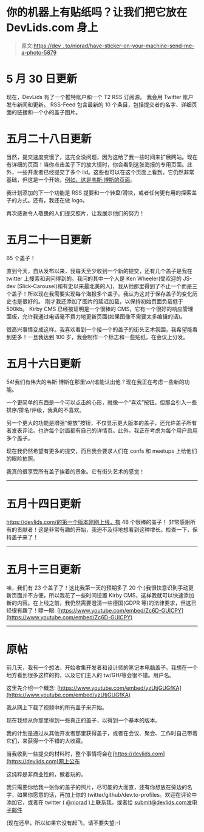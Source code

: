 # 你的机器上有贴纸吗？让我们把它放在 DevLids.com 身上

> 原文:[https://dev . to/niorad/have-sticker-on-your-machine-send-me-a-photo-5879](https://dev.to/niorad/have-stickers-on-your-machine-send-me-a-photo-5879)

# 5 月 30 日更新

现在，DevLids 有了一个推特账户和一个 T2 RSS 订阅源。
我会用 Twitter 账户发布新闻和更新。
RSS-Feed 包含最新的 10 个条目，包括提交者的名字、详细页面的链接和一个小的盖子图片。

# 五月二十八日更新

当然，提交速度变慢了，这完全没问题，因为这给了我一些时间来扩展网站。现在有详细的页面！当你点击盖子下的放大镜时，你会看到这张海报的专用页面。此外，一些开发者已经提交了多个 lid。这些也可以在这个页面上看到。它仍然非常基础，但这是一个开始，[例如，这是韦斯·博斯的页面](https://devlids.com/lids/wesbos)。

我计划添加的下一个功能是 RSS 提要和一个转盘/滑块，或者任何更有用的探索盖子的方式。还有，我还在做 logo。

再次感谢令人敬畏的人们提交照片，让我展示他们的努力！

# 五月二十一日更新

65 个盖子！

直到今天，自从发布以来，我每天至少收到一个新的提交，还有几个盖子是我在 twitter 上搜索和询问得到的。我问的其中一个人是 Ken Wheeler(受欢迎的 JS-dev (Slick-Carousel)和有史以来最北美的人)，我从他那里得到了不止一个而是三个盖子！所以现在我需要实现每个海报多个盖子。我认为这对于保存盖子的变化历史也是很好的。
刚才我还添加了图片的延迟加载，以保持初始页面负载低于 500kb。
Kirby CMS 已经被证明是一个很棒的 CMS，它有一个很好的响应管理面板，允许我通过电话毫不费力地更新页面(如果图像不需要太多编辑的话)。

很高兴事情变成这样。我喜欢看到一个接一个的盖子的街头艺术氛围，我希望能看到更多！一旦我达到 100 岁，我会制作一个标志和一些贴纸，在会议上分发。

# 五月十六日更新

54!我们有伟大的韦斯·博斯在那里\o/(谁能认出他？现在我正在考虑一些新的功能。

一个更简单的东西是一个可以点击的心形，就像一个“喜欢”按钮。但那会引入一些排序/排名/评级，我真的不喜欢。

另一个更大的功能是增强“缩放”按钮，不仅显示更大版本的盖子，还允许盖子所有者发表评论。也许每个封面都有自己的详情页。此外，我正在考虑为每个用户启用多个盖子。

现在我仍然希望有更多的提交，而且我会要求人们在 confs 和 meetups 上给他们的眼睑拍照。

我真的很享受所有盖子挨着的景象。它有街头艺术的感觉！

* * *

# 五月十四日更新

https://devlids.com/的第一个版本刚刚上线，有 46 个很棒的盖子！
非常感谢所有的贡献者！这是非常有趣的开始，我迫不及待地想看到这种增长。检查一下，保持盖子来了！

* * *

# 五月十三日更新

哇，我们有 23 个盖子了！这比我第一天的预期多了 20 个:)我很快意识到手动更新页面并不方便，所以我花了一些时间设置 Kirby CMS，这样我就可以快速添加新的内容。在上线之前，我仍然需要澄清一些德国(GDPR 等)的法律要求，但这已经很有趣了！瞟一眼:
[https://www.youtube.com/embed/Zc6D-GUlCPY](https://www.youtube.com/embed/Zc6D-GUlCPY)

* * *

# 原帖

前几天，我有一个想法，开始收集开发者和设计师的笔记本电脑盖子。我想在一个地方看到很多这样的狗，以及它们主人的 tw/GH/等会很不错。用户名。

这里先介绍一个概念:
[https://www.youtube.com/embed/yzUtjGUGfKA](https://www.youtube.com/embed/yzUtjGUGfKA)

我从网上下载了视频中的所有盖子来开始。

现在我想从你那里得到一些真正的盖子，以得到一个基本的版本。

我的计划是通过从其他开发者那里获得盖子，或者在会议、聚会、工作时自己带着它们，来获得一个不错的大收藏。

当我收到一些提交的材料时，整个事情将会在[https://devlids.com](https://devlids.com)网上公布

这纯粹是非商业性的，做着玩的。

我只需要你给我一张你的盖子的照片，尽可能的大而直，还有你想放在旁边的名字，如果你愿意的话，再加上你的 twitter/github/dev.to-profiles。欢迎在评论中添加它，或者在 twitter ( [@niorad](https://dev.to/niorad) )上联系我，或者给 submit@devlids.com[发电子邮件](mailto:submit@devlids.com)

(现在还早，所以如果它没有起飞，请不要失望:-)
